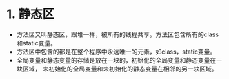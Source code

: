 # 1. 静态区
- 方法区又叫静态区，跟堆一样，被所有的线程共享。方法区包含所有的class和static变量。
- 方法区中包含的都是在整个程序中永远唯一的元素，如class，static变量。
- 全局变量和静态变量的存储是放在一块的，初始化的全局变量和静态变量在一块区域， 未初始化的全局变量和未初始化的静态变量在相邻的另一块区域。